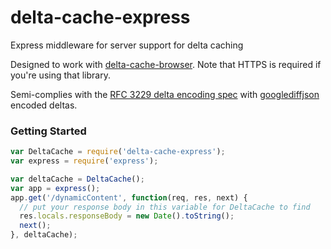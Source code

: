 # delta-cache-express
Express middleware for server support for delta caching

Designed to work with [delta-cache-browser](https://github.com/wmsmacdonald/delta-cache-browser). Note that HTTPS is required if you're using that library.
 
Semi-complies with the [RFC 3229 delta encoding spec](https://tools.ietf.org/html/rfc3229#section-10.5.3) with [googlediffjson](https://code.google.com/p/google-diff-match-patch/wiki/API) encoded deltas.


### Getting Started
```javascript
var DeltaCache = require('delta-cache-express');
var express = require('express');

var deltaCache = DeltaCache();
var app = express();
app.get('/dynamicContent', function(req, res, next) {
  // put your response body in this variable for DeltaCache to find
  res.locals.responseBody = new Date().toString();
  next();
}, deltaCache);

```

